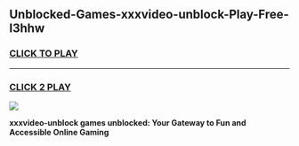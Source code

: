 
## Unblocked-Games-xxxvideo-unblock-Play-Free-l3hhw
<h3>
<a href="https://premium76.site?title=xxxvideo-unblock&ref=12A">CLICK TO PLAY</a></h3>
<hr>

<h3>
<a href="https://premium76.site?title=xxxvideo-unblock&ref=12A">CLICK 2 PLAY</a>
  
</h3>

<a href="https://premium76.site?title=xxxvideo-unblock&ref=12A"><img src="https://clearcache.store/games.png"></a>


**xxxvideo-unblock games unblocked: Your Gateway to Fun and Accessible Online Gaming**
